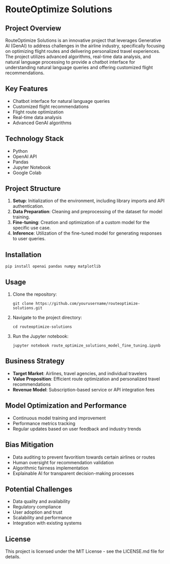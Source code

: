 # RouteOptimize Solutions

## Project Overview

RouteOptimize Solutions is an innovative project that leverages Generative AI (GenAI) to address challenges in the airline industry, specifically focusing on optimizing flight routes and delivering personalized travel experiences. The project utilizes advanced algorithms, real-time data analysis, and natural language processing to provide a chatbot interface for understanding natural language queries and offering customized flight recommendations.

## Key Features

- Chatbot interface for natural language queries
- Customized flight recommendations
- Flight route optimization
- Real-time data analysis
- Advanced GenAI algorithms

## Technology Stack

- Python
- OpenAI API
- Pandas
- Jupyter Notebook
- Google Colab

## Project Structure

1. **Setup**: Initialization of the environment, including library imports and API authentication.
2. **Data Preparation**: Cleaning and preprocessing of the dataset for model training.
3. **Fine-tuning**: Creation and optimization of a custom model for the specific use case.
4. **Inference**: Utilization of the fine-tuned model for generating responses to user queries.

## Installation

```
pip install openai pandas numpy matplotlib
```

## Usage

1. Clone the repository:
   ```
   git clone https://github.com/yourusername/routeoptimize-solutions.git
   ```
2. Navigate to the project directory:
   ```
   cd routeoptimize-solutions
   ```
3. Run the Jupyter notebook:
   ```
   jupyter notebook route_optimize_solutions_model_fine_tuning.ipynb
   ```

## Business Strategy

- **Target Market**: Airlines, travel agencies, and individual travelers
- **Value Proposition**: Efficient route optimization and personalized travel recommendations
- **Revenue Model**: Subscription-based service or API integration fees

## Model Optimization and Performance

- Continuous model training and improvement
- Performance metrics tracking
- Regular updates based on user feedback and industry trends

## Bias Mitigation

- Data auditing to prevent favoritism towards certain airlines or routes
- Human oversight for recommendation validation
- Algorithmic fairness implementation
- Explainable AI for transparent decision-making processes

## Potential Challenges

- Data quality and availability
- Regulatory compliance
- User adoption and trust
- Scalability and performance
- Integration with existing systems

## License

This project is licensed under the MIT License - see the LICENSE.md file for details.
